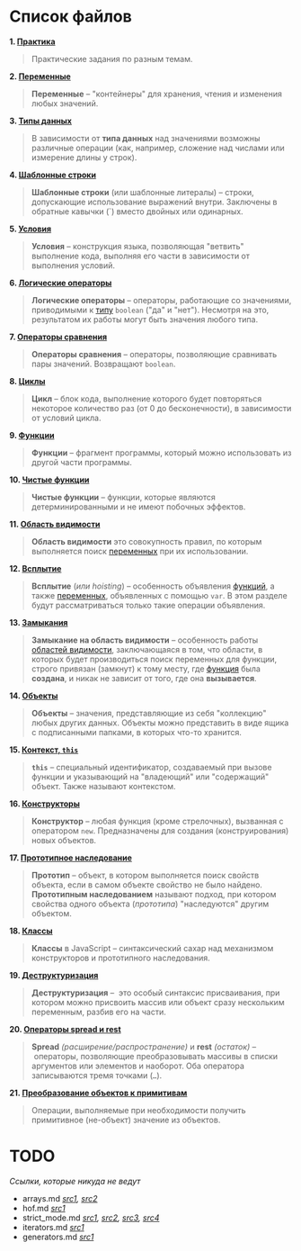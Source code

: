 # Список файлов

**1. [Практика](practice.md)**
> Практические задания по разным темам.

**2. [Переменные](variables.md)**
> **Переменные** – "контейнеры" для хранения, чтения и изменения любых значений.

**3. [Типы данных](types.md)**
> В зависимости от **типа данных** над значениями возможны различные операции (как, например, сложение над числами или измерение длины у строк).

**4. [Шаблонные строки](template_strings.md)**
> **Шаблонные строки** (или шаблонные литералы) – строки, допускающие использование выражений внутри. Заключены в обратные кавычки (`) вместо двойных или одинарных.

**5. [Условия](conditions.md)**
> **Условия** – конструкция языка, позволяющая "ветвить" выполнение кода, выполняя его части в зависимости от выполнения условий.

**6. [Логические операторы](boolean_operators.md)**
> **Логические операторы** – операторы, работающие со значениями, приводимыми к [типу](types.md) `boolean` ("да" и "нет"). Несмотря на это, результатом их работы могут быть значения любого типа.

**7. [Операторы сравнения](equality_operators.md)**
> **Операторы сравнения** – операторы, позволяющие сравнивать пары значений. Возвращают `boolean`.

**8. [Циклы](loops.md)**
> **Цикл** – блок кода, выполнение которого будет повторяться некоторое количество раз (от 0 до бесконечности), в зависимости от условий цикла.

**9. [Функции](functions.md)**
> **Функции** – фрагмент программы, который можно использовать из другой части программы.

**10. [Чистые функции](clean_functions.md)**
> **Чистые функции** – функции, которые являются детерминированными и не имеют побочных эффектов.

**11. [Область видимости](scope.md)**
> **Область видимости** это совокупность правил, по которым выполняется поиск [переменных](variables.md) при их использовании.

**12. [Всплытие](hoisting.md)**
> **Всплытие** (*или hoisting*) – особенность объявления [функций](functions.md), а также [переменных](variables.md), объявленных с помощью `var`. В этом разделе будут рассматриваться только такие операции объявления.

**13. [Замыкания](closure.md)**
> **Замыкание на область видимости** – особенность работы [областей видимости](scope.md), заключающаяся в том, что области, в которых будет производиться поиск переменных для функции, строго привязан (замкнут) к тому месту, где [функция](functions.md) была **создана**, и никак не зависит от того, где она **вызывается**.

**14. [Объекты](objects.md)**
> **Объекты** – значения, представляющие из себя "коллекцию" любых других данных. Объекты можно представить в виде ящика с подписанными папками, в которых что-то хранится.

**15. [Контекст, `this`](this.md)**
> **`this`** – специальный идентификатор, создаваемый при вызове функции и указывающий на "владеющий" или "содержащий" объект. Также называют контекстом.

**16. [Конструкторы](constructors.md)**
> **Конструктор** – любая функция (кроме стрелочных), вызванная с  оператором `new`. Предназначены для создания (конструирования) новых объектов.

**17. [Прототипное наследование](prototype.md)**
> **Прототип** – объект, в котором выполняется поиск свойств объекта, если в самом объекте свойство не было найдено. **Прототипным наследованием** называют подход, при котором свойства одного объекта (*прототипа*) "наследуются" другим объектом.

**18. [Классы](classes.md)**
> **Классы** в JavaScript – синтаксический сахар над механизмом конструкторов и прототипного наследования.

**19. [Деструктуризация](destructuring.md)**
> **Деструктуризация** –  это особый синтаксис присваивания, при котором можно присвоить массив или объект сразу нескольким переменным, разбив его на части.

**20. [Операторы spread и rest](spread_rest.md)**
> **Spread** *(расширение/распространение)* и **rest** *(остаток)* – операторы, позволяющие преобразовывать массивы в списки аргументов или элементов и наоборот. Оба оператора записываются тремя точками (`…`).

**21. [Преобразование объектов к примитивам](object_to_primitive.md)**
> Операции, выполняемые при необходимости получить примитивное (не-объект) значение из объектов.

# TODO

*Cсылки, которые никуда не ведут*

* arrays.md *[src1](loops.md), [src2](this.md)*
* hof.md *[src1](functions.md)*
* strict_mode.md *[src1](scope.md), [src2](scope.md), [src3](scope.md), [src4](this.md)*
* iterators.md *[src1](destructuring.md)*
* generators.md *[src1](destructuring.md)*

